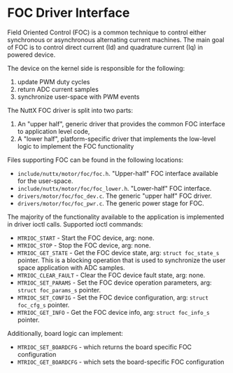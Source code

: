 # FOC Driver Interface

Field Oriented Control (FOC) is a common technique to control either
synchronous or asynchronous alternating current machines. The main goal
of FOC is to control direct current (Id) and quadrature current (Iq) in
powered device.

The device on the kernel side is responsible for the following:

1.  update PWM duty cycles
2.  return ADC current samples
3.  synchronize user-space with PWM events

The NuttX FOC driver is split into two parts:

1.  An "upper half", generic driver that provides the common FOC
    interface to application level code,
2.  A "lower half", platform-specific driver that implements the
    low-level logic to implement the FOC functionality

Files supporting FOC can be found in the following locations:

  - `include/nuttx/motor/foc/foc.h`. "Upper-half" FOC interface
    available for the user-space.
  - `include/nuttx/motor/foc/foc_lower.h`. "Lower-half" FOC interface.
  - `drivers/motor/foc/foc_dev.c`. The generic "upper half" FOC driver.
  - `drivers/motor/foc/foc_pwr.c`. The generic power stage for FOC.

The majority of the functionality available to the application is
implemented in driver ioctl calls. Supported ioctl commands:

  - `MTRIOC_START` - Start the FOC device, arg: none.
  - `MTRIOC_STOP` - Stop the FOC device, arg: none.
  - `MTRIOC_GET_STATE` - Get the FOC device state, arg: `struct
    foc_state_s` pointer. This is a blocking operation that is used to
    synchronize the user space application with ADC samples.
  - `MTRIOC_CLEAR_FAULT` - Clear the FOC device fault state, arg: none.
  - `MTRIOC_SET_PARAMS` - Set the FOC device operation parameters, arg:
    `struct foc_params_s` pointer.
  - `MTRIOC_SET_CONFIG` - Set the FOC device configuration, arg: `struct
    foc_cfg_s` pointer.
  - `MTRIOC_GET_INFO` - Get the FOC device info, arg: `struct
    foc_info_s` pointer.

Additionally, board logic can implement:

  - `MTRIOC_SET_BOARDCFG` - which returns the board specific FOC
    configuration
  - `MTRIOC_GET_BOARDCFG` - which sets the board-specific FOC
    configuration

